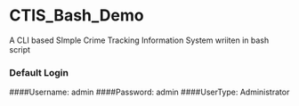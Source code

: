 # CTIS_Bash_Demo
A CLI based SImple Crime Tracking Information System wriiten in bash script

### Default Login

####Username: admin
####Password: admin
####UserType: Administrator
